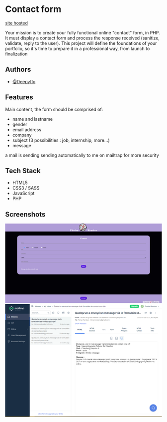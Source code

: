 
# Contact form
[site hosted](https://contactformdeepy.000webhostapp.com/)

Your mission is to create your fully functional online "contact" form, in PHP. It must display a contact form and process the response received (sanitize, validate, reply to the user). This project will define the foundations of your portfolio, so it's time to prepare it in a professional way, from launch to finalization
## Authors

- [@Deepyflo](https://www.github.com/Deepyflo)


## Features

Main content, the form should be comprised of:

- name and lastname
- gender
- email address
- company
- subject (3 possibilities : job, internship, more...)
- message

a mail is sending sending automatically to me on mailtrap for more security


## Tech Stack

- HTML5
- CSS3 / SASS
- JavaScript
- PHP


## Screenshots

![capture page](/assets/img/screenshot_2021-11-19.png)
![capture mailtrap](/assets/img/Capture_mailtrap.png)
